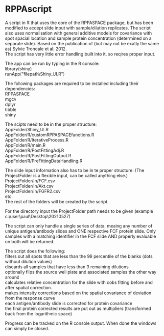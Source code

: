 # RPPAscript

A script in R that uses the core of the RPPASPACE package, but has been modified to accept slide input with sample/dilution replicates.
The script also uses normalisation with general additive models for covariance with spot spacial location and sample protein concentration (determined on a separate slide). Based on the publication of (but may not be exatly the same as) Sylvie Troncale et al. 2012. <br/>
The script has very little error handling built into it, so reqires proper input.

The app can be run by typing in the R console: <br/>
library(shiny) <br/>
runApp("filepath\\Shiny_UI.R") <br/>

The following packages are required to be installed including their dependencies: <br/>
RPPASPACE <br/>
mgcv <br/>
dplyr <br/>
tibble <br/>
shiny <br/>

The scipts need to be in the proper structure: <br/>
AppFolder/Shiny_UI.R <br/>
AppFolder/R/customRPPASPACEfunctions.R <br/>
AppFolder/R/IterativeProcess.R <br/>
AppFolder/R/main.R <br/>
AppFolder/R/PostFittingAdj.R <br/>
AppFolder/R/PostFittingOutput.R <br/>
AppFolder/R/PreFittingDataHandling.R <br/>

The slide input information also has to be in te proper structure: (The ProjectFolder is a flexible input, can be called anything else.) <br/>
ProjectFolder/in/FCF.csv <br/>
ProjectFolder/in/Akt.csv <br/>
ProjectFolder/in/FGFR2.csv <br/>
etc. <br/>
The rest of the folders will be created by the script.

For the directory input the ProjectFolder path needs to be given (example c:\user\paul\Desktop\20210527)

The script can only handle a single series of data, meaing any number of unique antigen/antibody slides and ONE respective FCF protein slide.
Only samples with a matching identifier in the FCF slide AND properly evaluable on both will be returned.

The script does the following: <br/>
filters out all spots that are less than the 99 percentile of the blanks (dots without dilution values) <br/>
discards all samples that have less than 3 remaining dilutions <br/>
optionally flips the source well plate and associated samples the other way around <br/>
calculates relative concentration for the slide with cobs fitting before and after spatial correction. <br/>
makes intensity corrections based on the spatial covariance of deviation from the response curve <br/>
each antigen/antibody slide is corrected for protein covariance <br/>
the final protein corrected results are put out as multipliers (transformed back from the logarithmic space) <br/>

Progress can be tracked on the R console output. When done the windows can simply be closed.
